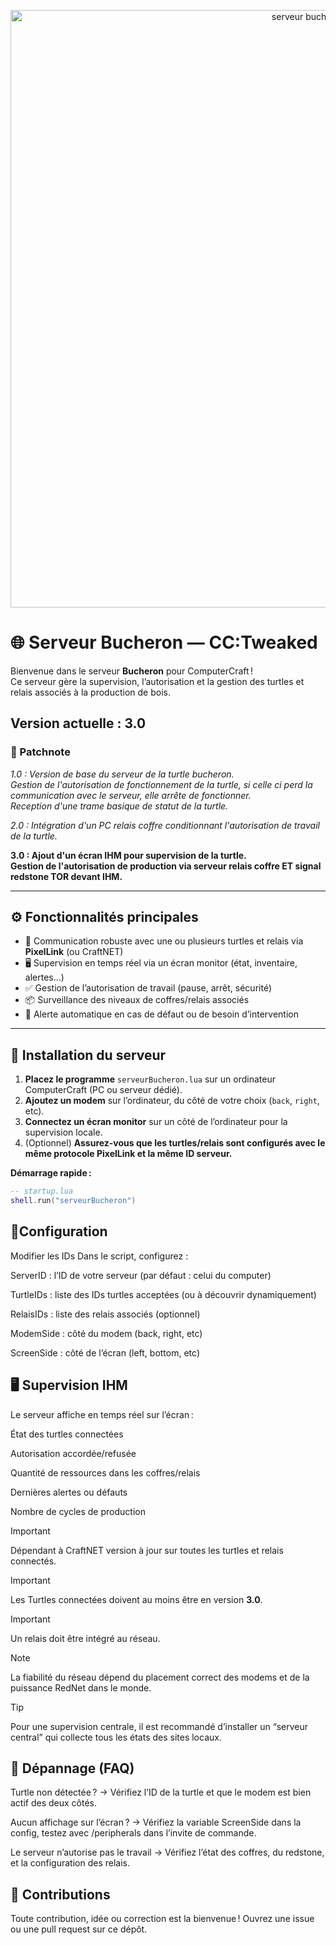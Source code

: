 <p align="center">
<img width="937" height="956" alt="serveur bucheron" src="https://github.com/user-attachments/assets/5dc106d3-fa58-4c1d-983b-3d4ff9ed897d" />
</p>

# 🌐 Serveur Bucheron — CC:Tweaked

Bienvenue dans le serveur **Bucheron** pour ComputerCraft !  
Ce serveur gère la supervision, l’autorisation et la gestion des turtles et relais associés à la production de bois.

## Version actuelle : 3.0

### 📝 Patchnote
*1.0 : Version de base du serveur de la turtle bucheron.  
Gestion de l'autorisation de fonctionnement de la turtle, si celle ci perd la communication avec le serveur, elle arrête de fonctionner.  
Reception d'une trame basique de statut de la turtle.*

*2.0 : Intégration d'un PC relais coffre conditionnant l'autorisation de travail de la turtle.*

**3.0 : Ajout d'un écran IHM pour supervision de la turtle.  
Gestion de l'autorisation de production via serveur relais coffre ET signal redstone TOR devant IHM.**

---

## ⚙️ Fonctionnalités principales

- 🔗 Communication robuste avec une ou plusieurs turtles et relais via **PixelLink** (ou CraftNET)
- 🖥️ Supervision en temps réel via un écran monitor (état, inventaire, alertes…)
- ✅ Gestion de l’autorisation de travail (pause, arrêt, sécurité)
- 📦 Surveillance des niveaux de coffres/relais associés
- 🚨 Alerte automatique en cas de défaut ou de besoin d’intervention

---

## 🚀 Installation du serveur

1. **Placez le programme** `serveurBucheron.lua` sur un ordinateur ComputerCraft (PC ou serveur dédié).
2. **Ajoutez un modem** sur l’ordinateur, du côté de votre choix (`back`, `right`, etc).
3. **Connectez un écran monitor** sur un côté de l’ordinateur pour la supervision locale.
4. (Optionnel) **Assurez-vous que les turtles/relais sont configurés avec le même protocole PixelLink et la même ID serveur.**

**Démarrage rapide :**
```lua
-- startup.lua
shell.run("serveurBucheron")
```

## 📡Configuration
Modifier les IDs
Dans le script, configurez :

ServerID : l’ID de votre serveur (par défaut : celui du computer)

TurtleIDs : liste des IDs turtles acceptées (ou à découvrir dynamiquement)

RelaisIDs : liste des relais associés (optionnel)

ModemSide : côté du modem (back, right, etc)

ScreenSide : côté de l’écran (left, bottom, etc)

## 🖥️ Supervision IHM
Le serveur affiche en temps réel sur l’écran :

État des turtles connectées

Autorisation accordée/refusée

Quantité de ressources dans les coffres/relais

Dernières alertes ou défauts

Nombre de cycles de production

> [!IMPORTANT]
> Dépendant à CraftNET version à jour sur toutes les turtles et relais connectés.

> [!IMPORTANT]
> Les Turtles connectées doivent au moins être en version **3.0**.

> [!IMPORTANT]
> Un relais doit être intégré au réseau.

> [!NOTE]
> La fiabilité du réseau dépend du placement correct des modems et de la puissance RedNet dans le monde.

> [!TIP]
> Pour une supervision centrale, il est recommandé d’installer un “serveur central” qui collecte tous les états des sites locaux.

## 🔧 Dépannage (FAQ)
Turtle non détectée ?
→ Vérifiez l’ID de la turtle et que le modem est bien actif des deux côtés.

Aucun affichage sur l’écran ?
→ Vérifiez la variable ScreenSide dans la config, testez avec /peripherals dans l’invite de commande.

Le serveur n’autorise pas le travail
→ Vérifiez l’état des coffres, du redstone, et la configuration des relais.

## 🤝 Contributions
Toute contribution, idée ou correction est la bienvenue !
Ouvrez une issue ou une pull request sur ce dépôt.

